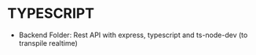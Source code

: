 # TYPESCRIPT
- Backend Folder: Rest API with express, typescript and ts-node-dev (to transpile realtime)